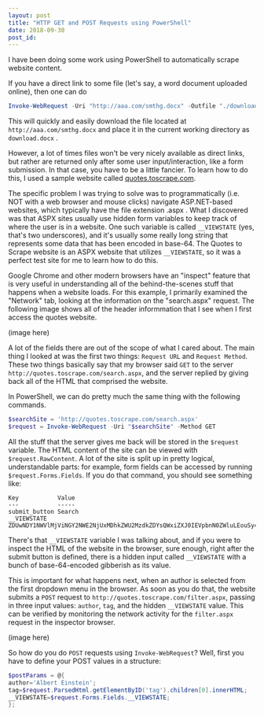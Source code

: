 ```yaml
---
layout: post
title: "HTTP GET and POST Requests using PowerShell"
date: 2018-09-30
post_id: 
---
```

I have been doing some work using PowerShell to automatically scrape website content. 

If you have a direct link to some file (let's say, a word document uploaded online), then one can do

```powershell
Invoke-WebRequest -Uri "http://aaa.com/smthg.docx" -Outfile "./download.docx" # -Method GET is implied
```

This will quickly and easily download the file located at `http://aaa.com/smthg.docx` 
and place it in the current working directory as `download.docx` .

However, a lot of times files won't be very nicely available as direct links, but rather are returned only after some user input/interaction,
like a form submission. In that case, you have to be a little fancier. To learn how to do this, I used a sample website called [quotes.toscrape.com](http://quotes.toscrape.com/search.aspx).

The specific problem I was trying to solve was to programmatically (i.e. NOT with a web browser and mouse clicks) navigate ASP.NET-based websites, which typically
have the file extension .aspx . 
What I discovered was that ASPX sites usually use hidden form variables to keep track of where the user is in a website. One such variable 
is called `__VIEWSTATE` (yes, that's two underscores), and it's usually some really long string that represents some data that has been encoded in base-64. The Quotes to Scrape website is an 
ASPX website that utilizes `__VIEWSTATE`, so it was a perfect test site for me to learn how to do this.

Google Chrome and other modern browsers have an "inspect" feature that is very useful in understanding all of the behind-the-scenes stuff that happens
when a website loads. For this example, I primarily examined the "Network" tab, looking at the information on the "search.aspx" request. The following image 
shows all of the header informmation that I see when I first access the quotes website.

(image here)

A lot of the fields there are out of the scope of what I cared about. The main thing I looked at was the first two things: `Request URL` and `Request Method`. These two things
basically say that my browser said `GET` to the server `http://quotes.toscrape.com/search.aspx`, and the server replied by giving back all of the HTML 
that comprised the website. 

In PowerShell, we can do pretty much the same thing with the following commands.
```powershell
$searchSite = 'http://quotes.toscrape.com/search.aspx'
$request = Invoke-WebRequest -Uri "$searchSite" -Method GET
```

All the stuff that the server gives me back will be stored in the `$request` variable. The HTML content of the site can be viewed with `$request.RawContent`.
A lot of the site is split up in pretty logical, understandable parts: for example, form fields can be accessed by running `$request.Forms.Fields`. If you do that command, you should see
something like:

```
Key           Value                                                                                                         
---           -----                                                                                                         
submit_button Search                                                                                                        
__VIEWSTATE   ZDUwNDY1NWVlMjViNGY2NWE2NjUxMDhkZWU2MzdkZDYsQWxiZXJ0IEVpbnN0ZWluLEouSy4gUm93bGluZyxKYW5lIEF1c3RlbixNYXJpbHl...
```

There's that `__VIEWSTATE` variable I was talking about, and if you were to inspect the HTML of the website in the browser, sure enough, right after the submit button is 
defined, there is a hidden input called `__VIEWSTATE` with a bunch of base-64-encoded gibberish as its value.

This is important for what happens next, when an author is selected from the first dropdown menu in the browser. As soon as you do that, the website submits 
a `POST` request to `http://quotes.toscrape.com/filter.aspx`, passing in three input values: `author`, `tag`, and the hidden `__VIEWSTATE` value. This can be verified 
by monitoring the network activity for the `filter.aspx` request in the inspector browser.

(image here)

So how do you do `POST` requests using `Invoke-WebRequest`? Well, first you have to define your POST values in a structure:

```powershell
$postParams = @{
author='Albert Einstein'; 
tag=$request.ParsedHtml.getElementByID('tag').children[0].innerHTML; 
__VIEWSTATE=$request.Forms.Fields.__VIEWSTATE;
};
```

